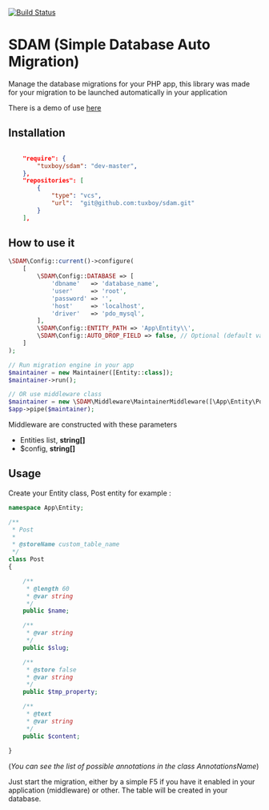 [![Build Status](https://travis-ci.org/TuxBoy/SDAM.svg?branch=master)](https://travis-ci.org/TuxBoy/Migration)

# SDAM (Simple Database Auto Migration) 

Manage the database migrations for your PHP app, this library was made for your migration to be launched
automatically in your application

There is a demo of use [here](https://github.com/TuxBoy/Migration-demo)

## Installation

````json

    "require": {
        "tuxboy/sdam": "dev-master",
    },
    "repositories": [
        {
            "type": "vcs",
            "url":  "git@github.com:tuxboy/sdam.git"
        }
    ],
````

## How to use it

````php
\SDAM\Config::current()->configure(
    [
        \SDAM\Config::DATABASE => [
            'dbname'   => 'database_name',
            'user'     => 'root',
            'password' => '',
            'host'     => 'localhost',
            'driver'   => 'pdo_mysql',
        ],
        \SDAM\Config::ENTITY_PATH => 'App\Entity\\',
        \SDAM\Config::AUTO_DROP_FIELD => false, // Optional (default value is true)
    ]
);

// Run migration engine in your app
$maintainer = new Maintainer([Entity::class]);
$maintainer->run();

// OR use middleware class
$maintainer = new \SDAM\Middleware\MaintainerMiddleware([\App\Entity\Post::class], $config);
$app->pipe($maintainer);
````

Middleware are constructed with these parameters

* Entities list, **string[]**
* $config, **string[]**

## Usage

Create your Entity class, Post entity for example :

```php
namespace App\Entity;

/**
 * Post
 *
 * @storeName custom_table_name
 */
class Post
{

    /**
     * @length 60
     * @var string
     */
    public $name;

    /**
     * @var string
     */
    public $slug;

    /**
     * @store false
     * @var string
     */
    public $tmp_property;

    /**
     * @text
     * @var string
     */
    public $content;
        
}
```
(*You can see the list of possible annotations in the class AnnotationsName*)

Just start the migration, either by a simple F5 if you have it enabled in your application (middleware) or other.
The table will be created in your database.